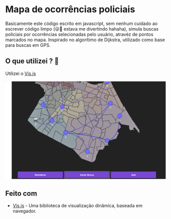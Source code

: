 # Mapa de ocorrências policiais

Basicamente este código escrito em javascript, sem nenhum cuidado ao escrever código limpo (😜🤣 estava me divertindo hahaha), simula buscas policiais por ocorrências selecionadas pelo usuário, atravéz de pontos marcados no mapa. Inspirado no algorítimo de Dijkstra, utilizado como base para buscas em GPS.

## O que utilizei ? 🤔
 Utilizei o [Vis.js](https://visjs.org/) 
 
 

![alt text](https://github.com/pehgomes/mapa-de-ocorrencias/blob/master/grafo.PNG)

## Feito com

* [Vis.js](https://visjs.org/) - Uma biblioteca de visualização dinâmica, baseada em navegador.

